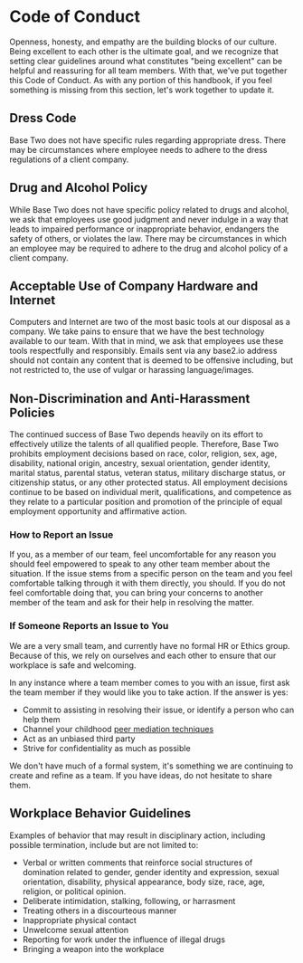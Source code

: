 # Code of Conduct

Openness, honesty, and empathy are the building blocks of our culture. Being excellent to each other is the ultimate goal, and we recognize that setting clear guidelines around what constitutes "being excellent" can be helpful and reassuring for all team members. With that, we've put together this Code of Conduct. As with any portion of this handbook, if you feel something is missing from this section, let's work together to update it.

## Dress Code

Base Two does not have specific rules regarding appropriate dress. There may be circumstances where employee needs to adhere to the dress regulations of a client company.

## Drug and Alcohol Policy

While Base Two does not have specific policy related to drugs and alcohol, we ask that employees use good judgment and never indulge in a way that leads to impaired performance or inappropriate behavior, endangers the safety of others, or violates the law. There may be circumstances in which an employee may be required to adhere to the drug and alcohol policy of a client company.

## Acceptable Use of Company Hardware and Internet

Computers and Internet are two of the most basic tools at our disposal as a company. We take pains to ensure that we have the best technology available to our team. With that in mind, we ask that employees use these tools respectfully and responsibly. Emails sent via any base2.io address should not contain any content that is deemed to be offensive including, but not restricted to, the use of vulgar or harassing language/images.

## Non-Discrimination and Anti-Harassment Policies

The continued success of Base Two depends heavily on its effort to effectively utilize the talents of all qualified people. Therefore, Base Two prohibits employment decisions based on race, color, religion, sex, age, disability, national origin, ancestry, sexual orientation, gender identity, marital status, parental status, veteran status, military discharge status, or citizenship status, or any other protected status. All employment decisions continue to be based on individual merit, qualifications, and competence as they relate to a particular position and promotion of the principle of equal employment opportunity and affirmative action.

### How to Report an Issue

If you, as a member of our team, feel uncomfortable for any reason you should feel empowered to speak to any other team member about the situation. If the issue stems from a specific person on the team and you feel comfortable talking through it with them directly, you should. If you do not feel comfortable doing that, you can bring your concerns to another member of the team and ask for their help in resolving the matter.

### If Someone Reports an Issue to You

We are a very small team, and currently have no formal HR or Ethics group. Because of this, we rely on ourselves and each other to ensure that our workplace is safe and welcoming.

In any instance where a team member comes to you with an issue, first ask the team member if they would like you to take action. If the answer is yes:

- Commit to assisting in resolving their issue, or identify a person who can help them
- Channel your childhood [peer mediation techniques](http://www.sese.org/wp-content/uploads/2013/08/Peer-Mediation-guide.pdf)
- Act as an unbiased third party
- Strive for confidentiality as much as possible

We don't have much of a formal system, it's something we are continuing to create and refine as a team. If you have ideas, do not hesitate to share them.

## Workplace Behavior Guidelines

Examples of behavior that may result in disciplinary action, including possible termination, include but are not limited to:

- Verbal or written comments that reinforce social structures of domination related to gender, gender identity and expression, sexual orientation, disability, physical appearance, body size, race, age, religion, or political opinion.
- Deliberate intimidation, stalking, following, or harrasment
- Treating others in a discourteous manner
- Inappropriate physical contact
- Unwelcome sexual attention
- Reporting for work under the influence of illegal drugs
- Bringing a weapon into the workplace
